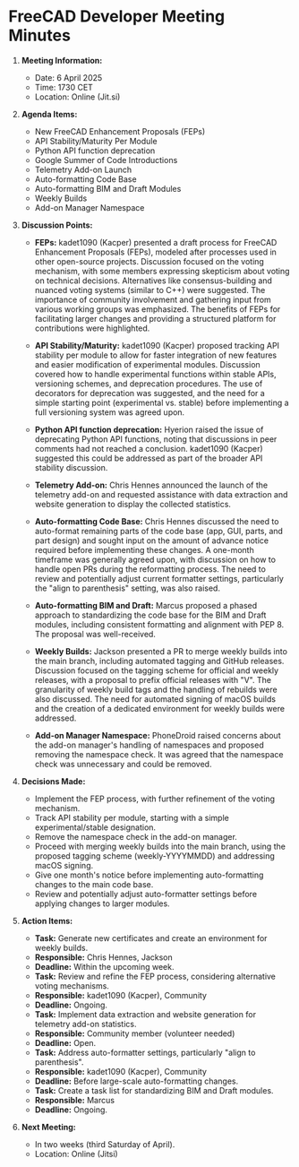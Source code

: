 # FreeCAD Developer Meeting Minutes

1. **Meeting Information:**
   - Date: 6 April 2025
   - Time: 1730 CET
   - Location: Online (Jit.si)

2. **Agenda Items:**
    - New FreeCAD Enhancement Proposals (FEPs)
    - API Stability/Maturity Per Module
    - Python API function deprecation
    - Google Summer of Code Introductions
    - Telemetry Add-on Launch
    - Auto-formatting Code Base
    - Auto-formatting BIM and Draft Modules
    - Weekly Builds
    - Add-on Manager Namespace
      
3. **Discussion Points:**

    - **FEPs:** kadet1090 (Kacper) presented a draft process for FreeCAD Enhancement Proposals (FEPs), modeled after processes used in other open-source projects. Discussion focused on the voting mechanism, with some members expressing skepticism about voting on technical decisions. Alternatives like consensus-building and nuanced voting systems (similar to C++) were suggested. The importance of community involvement and gathering input from various working groups was emphasized.  The benefits of FEPs for facilitating larger changes and providing a structured platform for contributions were highlighted.

    - **API Stability/Maturity:**  kadet1090 (Kacper) proposed tracking API stability per module to allow for faster integration of new features and easier modification of experimental modules. Discussion covered how to handle experimental functions within stable APIs, versioning schemes, and deprecation procedures. The use of decorators for deprecation was suggested, and the need for a simple starting point (experimental vs. stable) before implementing a full versioning system was agreed upon.

    - **Python API function deprecation:** Hyerion raised the issue of deprecating Python API functions, noting that discussions in peer comments had not reached a conclusion. kadet1090 (Kacper) suggested this could be addressed as part of the broader API stability discussion.

    - **Telemetry Add-on:** Chris Hennes announced the launch of the telemetry add-on and requested assistance with data extraction and website generation to display the collected statistics.

    - **Auto-formatting Code Base:** Chris Hennes discussed the need to auto-format remaining parts of the code base (app, GUI, parts, and part design) and sought input on the amount of advance notice required before implementing these changes. A one-month timeframe was generally agreed upon, with discussion on how to handle open PRs during the reformatting process. The need to review and potentially adjust current formatter settings, particularly the "align to parenthesis" setting, was also raised.

    - **Auto-formatting BIM and Draft:** Marcus proposed a phased approach to standardizing the code base for the BIM and Draft modules, including consistent formatting and alignment with PEP 8.  The proposal was well-received.

    - **Weekly Builds:** Jackson presented a PR to merge weekly builds into the main branch, including automated tagging and GitHub releases. Discussion focused on the tagging scheme for official and weekly releases, with a proposal to prefix official releases with "V". The granularity of weekly build tags and the handling of rebuilds were also discussed. The need for automated signing of macOS builds and the creation of a dedicated environment for weekly builds were addressed.

    - **Add-on Manager Namespace:** PhoneDroid raised concerns about the add-on manager's handling of namespaces and proposed removing the namespace check.  It was agreed that the namespace check was unnecessary and could be removed.
    
4. **Decisions Made:**
    - Implement the FEP process, with further refinement of the voting mechanism.
    - Track API stability per module, starting with a simple experimental/stable designation.
    - Remove the namespace check in the add-on manager.
    - Proceed with merging weekly builds into the main branch, using the proposed tagging scheme (weekly-YYYYMMDD) and addressing macOS signing.
    - Give one month's notice before implementing auto-formatting changes to the main code base.
    - Review and potentially adjust auto-formatter settings before applying changes to larger modules.

5. **Action Items:**
    - **Task:** Generate new certificates and create an environment for weekly builds.
    - **Responsible:** Chris Hennes, Jackson
    - **Deadline:** Within the upcoming week.
    - **Task:** Review and refine the FEP process, considering alternative voting mechanisms.
    - **Responsible:** kadet1090 (Kacper), Community
    - **Deadline:** Ongoing.
    - **Task:** Implement data extraction and website generation for telemetry add-on statistics.
    - **Responsible:**  Community member (volunteer needed)
    - **Deadline:** Open.
    - **Task:**  Address auto-formatter settings, particularly "align to parenthesis".
    - **Responsible:** kadet1090 (Kacper), Community
    - **Deadline:** Before large-scale auto-formatting changes.
    - **Task:** Create a task list for standardizing BIM and Draft modules.
    - **Responsible:** Marcus
    - **Deadline:** Ongoing.

6. **Next Meeting:**
    - In two weeks (third Saturday of April).
    - Location: Online (Jitsi)
